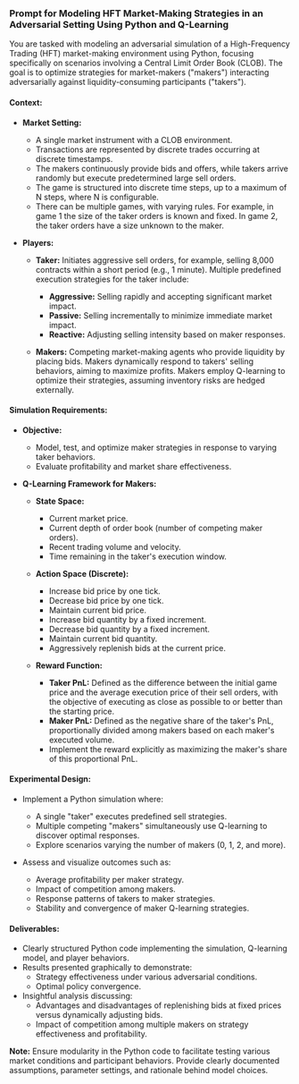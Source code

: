 ### Prompt for Modeling HFT Market-Making Strategies in an Adversarial Setting Using Python and Q-Learning

You are tasked with modeling an adversarial simulation of a High-Frequency Trading (HFT) market-making environment using Python, focusing specifically on scenarios involving a Central Limit Order Book (CLOB). The goal is to optimize strategies for market-makers ("makers") interacting adversarially against liquidity-consuming participants ("takers").

#### Context:

- **Market Setting:**

  - A single market instrument with a CLOB environment.
  - Transactions are represented by discrete trades occurring at discrete timestamps.
  - The makers continuously provide bids and offers, while takers arrive randomly but execute predetermined large sell orders.
  - The game is structured into discrete time steps, up to a maximum of N steps, where N is configurable.
  - There can be multiple games, with varying rules. For example, in game 1 the size of the taker orders is known and fixed. In game 2, the taker orders have a size unknown to the maker.

- **Players:**

  - **Taker:** Initiates aggressive sell orders, for example, selling 8,000 contracts within a short period (e.g., 1 minute). Multiple predefined execution strategies for the taker include:

    - **Aggressive:** Selling rapidly and accepting significant market impact.
    - **Passive:** Selling incrementally to minimize immediate market impact.
    - **Reactive:** Adjusting selling intensity based on maker responses.

  - **Makers:** Competing market-making agents who provide liquidity by placing bids. Makers dynamically respond to takers' selling behaviors, aiming to maximize profits. Makers employ Q-learning to optimize their strategies, assuming inventory risks are hedged externally.

#### Simulation Requirements:

- **Objective:**

  - Model, test, and optimize maker strategies in response to varying taker behaviors.
  - Evaluate profitability and market share effectiveness.

- **Q-Learning Framework for Makers:**

  - **State Space:**

    - Current market price.
    - Current depth of order book (number of competing maker orders).
    - Recent trading volume and velocity.
    - Time remaining in the taker's execution window.

  - **Action Space (Discrete):**

    - Increase bid price by one tick.
    - Decrease bid price by one tick.
    - Maintain current bid price.
    - Increase bid quantity by a fixed increment.
    - Decrease bid quantity by a fixed increment.
    - Maintain current bid quantity.
    - Aggressively replenish bids at the current price.

  - **Reward Function:**

    - **Taker PnL:** Defined as the difference between the initial game price and the average execution price of their sell orders, with the objective of executing as close as possible to or better than the starting price.
    - **Maker PnL:** Defined as the negative share of the taker's PnL, proportionally divided among makers based on each maker's executed volume.
    - Implement the reward explicitly as maximizing the maker's share of this proportional PnL.

#### Experimental Design:

- Implement a Python simulation where:

  - A single "taker" executes predefined sell strategies.
  - Multiple competing "makers" simultaneously use Q-learning to discover optimal responses.
  - Explore scenarios varying the number of makers (0, 1, 2, and more).

- Assess and visualize outcomes such as:

  - Average profitability per maker strategy.
  - Impact of competition among makers.
  - Response patterns of takers to maker strategies.
  - Stability and convergence of maker Q-learning strategies.

#### Deliverables:

- Clearly structured Python code implementing the simulation, Q-learning model, and player behaviors.
- Results presented graphically to demonstrate:
  - Strategy effectiveness under various adversarial conditions.
  - Optimal policy convergence.
- Insightful analysis discussing:
  - Advantages and disadvantages of replenishing bids at fixed prices versus dynamically adjusting bids.
  - Impact of competition among multiple makers on strategy effectiveness and profitability.

**Note:** Ensure modularity in the Python code to facilitate testing various market conditions and participant behaviors. Provide clearly documented assumptions, parameter settings, and rationale behind model choices.

